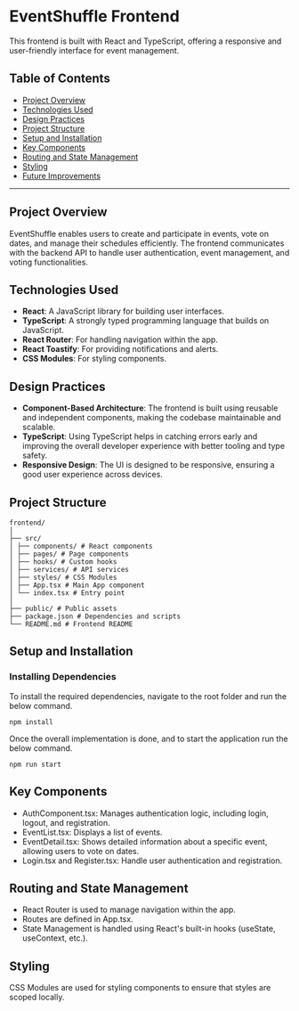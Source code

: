 # EventShuffle Frontend

This frontend is built with React and TypeScript, offering a responsive and user-friendly interface for event management.

## Table of Contents

- [Project Overview](#project-overview)
- [Technologies Used](#technologies-used)
- [Design Practices](#design-practices)
- [Project Structure](#project-structure)
- [Setup and Installation](#setup-and-installation)
- [Key Components](#key-components)
- [Routing and State Management](#routing-and-state-management)
- [Styling](#styling)
- [Future Improvements](#future-improvements)

---

## Project Overview

EventShuffle enables users to create and participate in events, vote on dates, and manage their schedules efficiently. The frontend communicates with the backend API to handle user authentication, event management, and voting functionalities.

## Technologies Used

- **React**: A JavaScript library for building user interfaces.
- **TypeScript**: A strongly typed programming language that builds on JavaScript.
- **React Router**: For handling navigation within the app.
- **React Toastify**: For providing notifications and alerts.
- **CSS Modules**: For styling components.

## Design Practices

- **Component-Based Architecture**: The frontend is built using reusable and independent components, making the codebase maintainable and scalable.
- **TypeScript**: Using TypeScript helps in catching errors early and improving the overall developer experience with better tooling and type safety.
- **Responsive Design**: The UI is designed to be responsive, ensuring a good user experience across devices.

## Project Structure

```
frontend/
│
├── src/
│ ├── components/ # React components
│ ├── pages/ # Page components
│ ├── hooks/ # Custom hooks
│ ├── services/ # API services
│ ├── styles/ # CSS Modules
│ ├── App.tsx # Main App component
│ └── index.tsx # Entry point
│
├── public/ # Public assets
├── package.json # Dependencies and scripts
└── README.md # Frontend README
```

## Setup and Installation

### Installing Dependencies

To install the required dependencies, navigate to the root folder and run the below command.

```
npm install
```

Once the overall implementation is done, and to start the application run the below command.

```
npm run start
```

## Key Components

- AuthComponent.tsx: Manages authentication logic, including login, logout, and registration.
- EventList.tsx: Displays a list of events.
- EventDetail.tsx: Shows detailed information about a specific event, allowing users to vote on dates.
- Login.tsx and Register.tsx: Handle user authentication and registration.

## Routing and State Management

- React Router is used to manage navigation within the app.
- Routes are defined in App.tsx.
- State Management is handled using React's built-in hooks (useState, useContext, etc.).

## Styling

CSS Modules are used for styling components to ensure that styles are scoped locally.
